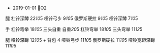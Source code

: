 - 2019-01-01 O2

腿
杠铃深蹲 22*10*5
哑铃弓步 9*10*5
俄罗斯硬拉 9*10*5
哑铃深蹲 7*10*5

手
杠铃弯举 18*10*5
三头自重 自重*20*5
杠铃弯举 18*10*5
三头弯举 11*12*5

腿
哑铃深蹲 12*10*5 + 背包 4
哑铃弓步 11*10*5
俄罗斯硬拉 11*10*5
哑铃宽距深蹲 11*10*5
